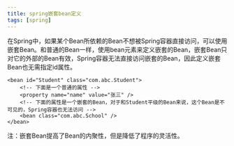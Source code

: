 ```yaml
---
title: spring嵌套bean定义
tags: [spring]
---
```


在Spring中，如果某个Bean所依赖的Bean不想被Spring容器直接访问，可以使用嵌套Bean。和普通的Bean一样，使用bean元素来定义嵌套的Bean，嵌套Bean只对它的外部的Bean有效，Spring容器无法直接访问嵌套的Bean，因此定义嵌套Bean也无需指定id属性。

```
<bean id="Student" class="com.abc.Student">
    <!-- 下面是一个普通的属性 -->
    <property name="name" value="张三" />
    <!-- 下面的属性是一个嵌套的Bean，对于和Student平级的Bean来说，这个Bean是不可见的，Spring容器也无法访问 -->
    <bean class="com.abc.School" />
</bean>
```

注：嵌套Bean提高了Bean的内聚性，但是降低了程序的灵活性。